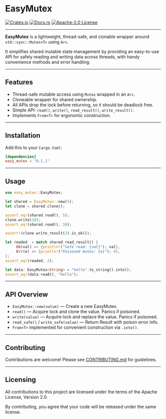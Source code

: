 # EasyMutex

[![Crates.io](https://img.shields.io/crates/v/easy_mutex.svg)](https://crates.io/crates/easy_mutex)
[![Docs.rs](https://docs.rs/easy_mutex/badge.svg)](https://docs.rs/easy_mutex)
[![Apache-2.0 License](https://img.shields.io/badge/license-Apache--2.0-blue.svg)](LICENSE)

---

**EasyMutex** is a lightweight, thread-safe, and clonable wrapper around `std::sync::Mutex<T>` using `Arc`.

It simplifies shared mutable state management by providing an easy-to-use API for safely reading and writing data across threads, with handy convenience methods and error handling.

---

## Features

- Thread-safe mutable access using `Mutex` wrapped in an `Arc`.
- Cloneable wrapper for shared ownership.
- All APIs drop the lock before returning, so it should be deadlock free.
- Simple API: `read()`, `write()`, `read_result()`, `write_result()`.
- Implements `From<T>` for ergonomic construction.

---

## Installation

Add this to your `Cargo.toml`:

```toml
[dependencies]
easy_mutex = "0.1.1"
```

---

## Usage
```rust
use easy_mutex::EasyMutex;

let shared = EasyMutex::new(5);
let clone = shared.clone();

assert_eq!(shared.read(), 5);
clone.write(10);
assert_eq!(shared.read(), 10);

assert!(clone.write_result(2).is_ok());

let readed  = match shared.read_result() {
     Ok(val) => {println!("Safe read: {val}"); val},
     Err(e) => {println!("Poisoned mutex: {e}"); 0},
};
assert_eq!(readed, 2);

let data: EasyMutex<String> = "hello".to_string().into();
assert_eq!(data.read(), "hello");
```

---

## API Overview
- `EasyMutex::new(value)` — Create a new EasyMutex.
- `read()` — Acquire lock and clone the value. Panics if poisoned.
- `write(value)` — Acquire lock and replace the value. Panics if poisoned.
- `read_safe()` / `write_safe(value)` — Return Result with poison error info.
- `From<T>` implemented for convenient construction via `.into()`.

---

## Contributing
Contributions are welcome! Please see [CONTRIBUTING.md](CONTRIBUTING.md) for guidelines.

---

## Licensing
All contributions to this project are licensed under the terms of the Apache License, Version 2.0.

By contributing, you agree that your code will be released under the same license.
